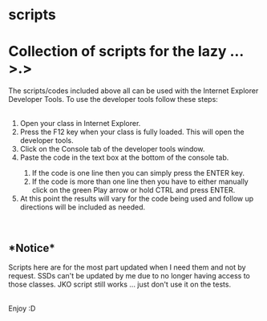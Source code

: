 # scripts
<h1>Collection of scripts for the lazy ... >.></h1>


The scripts/codes included above all can be used with the Internet Explorer Developer Tools. To use the developer tools follow these steps:</br></br>
<ol>
  <li>Open your class in Internet Explorer.</li>
  <li>Press the F12 key when your class is fully loaded. This will open the developer tools.</li>
  <li>Click on the Console tab of the developer tools window.</li>
  <li>Paste the code in the text box at the bottom of the console tab.</li>
  <ol>
    <li>If the code is one line then you can simply press the ENTER key.</li>
    <li>If the code is more than one line then you have to either manually click on the green Play arrow or hold CTRL and press ENTER.</li>   </ol>
  <li>At this point the results will vary for the code being used and follow up directions will be included as needed.</li>
</ol>
</br>
<h2>*Notice*</h2>
Scripts here are for the most part updated when I need them and not by request.
SSDs can't be updated by me due to no longer having access to those classes.
JKO script still works ... just don't use it on the tests.
</br></br>

Enjoy :D
